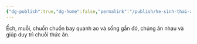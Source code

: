 ```yaml
---
{"dg-publish":true,"dg-home":false,"permalink":"/publish/he-sinh-thai-ao-ca/con-trung/","dgPassFrontmatter":true,"noteIcon":"","created":"2025-01-01T22:44:40.432+07:00","updated":"2025-01-01T22:45:44.492+07:00"}
---
```


Ếch, muỗi, chuồn chuồn bay quanh ao và sống gần đó, chúng ăn nhau và giúp duy trì chuỗi thức ăn.